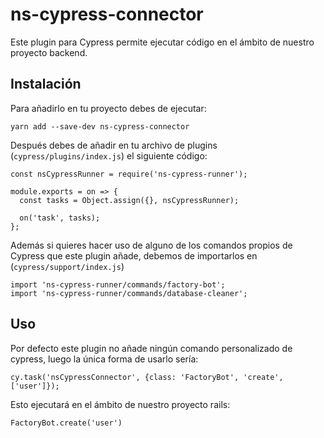 # ns-cypress-connector

Este plugin para Cypress permite ejecutar código en el ámbito de nuestro proyecto backend.

## Instalación

Para añadirlo en tu proyecto debes de ejecutar:

```
yarn add --save-dev ns-cypress-connector
```

Después debes de añadir en tu archivo de plugins (`cypress/plugins/index.js`) el siguiente código:

```
const nsCypressRunner = require('ns-cypress-runner');

module.exports = on => {
  const tasks = Object.assign({}, nsCypressRunner);

  on('task', tasks);
};
```

Además si quieres hacer uso de alguno de los comandos propios de Cypress que este plugin añade, debemos de importarlos en (`cypress/support/index.js`)

```
import 'ns-cypress-runner/commands/factory-bot';
import 'ns-cypress-runner/commands/database-cleaner';
```

## Uso

Por defecto este plugin no añade ningún comando personalizado de cypress, luego la única forma de usarlo sería:

```
cy.task('nsCypressConnector', {class: 'FactoryBot', 'create', ['user']});
```

Esto ejecutará en el ámbito de nuestro proyecto rails:

```
FactoryBot.create('user')
```
